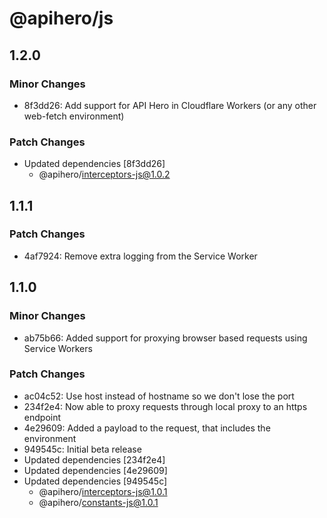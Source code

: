 # @apihero/js

## 1.2.0

### Minor Changes

- 8f3dd26: Add support for API Hero in Cloudflare Workers (or any other web-fetch environment)

### Patch Changes

- Updated dependencies [8f3dd26]
  - @apihero/interceptors-js@1.0.2

## 1.1.1

### Patch Changes

- 4af7924: Remove extra logging from the Service Worker

## 1.1.0

### Minor Changes

- ab75b66: Added support for proxying browser based requests using Service Workers

### Patch Changes

- ac04c52: Use host instead of hostname so we don't lose the port
- 234f2e4: Now able to proxy requests through local proxy to an https endpoint
- 4e29609: Added a payload to the request, that includes the environment
- 949545c: Initial beta release
- Updated dependencies [234f2e4]
- Updated dependencies [4e29609]
- Updated dependencies [949545c]
  - @apihero/interceptors-js@1.0.1
  - @apihero/constants-js@1.0.1
